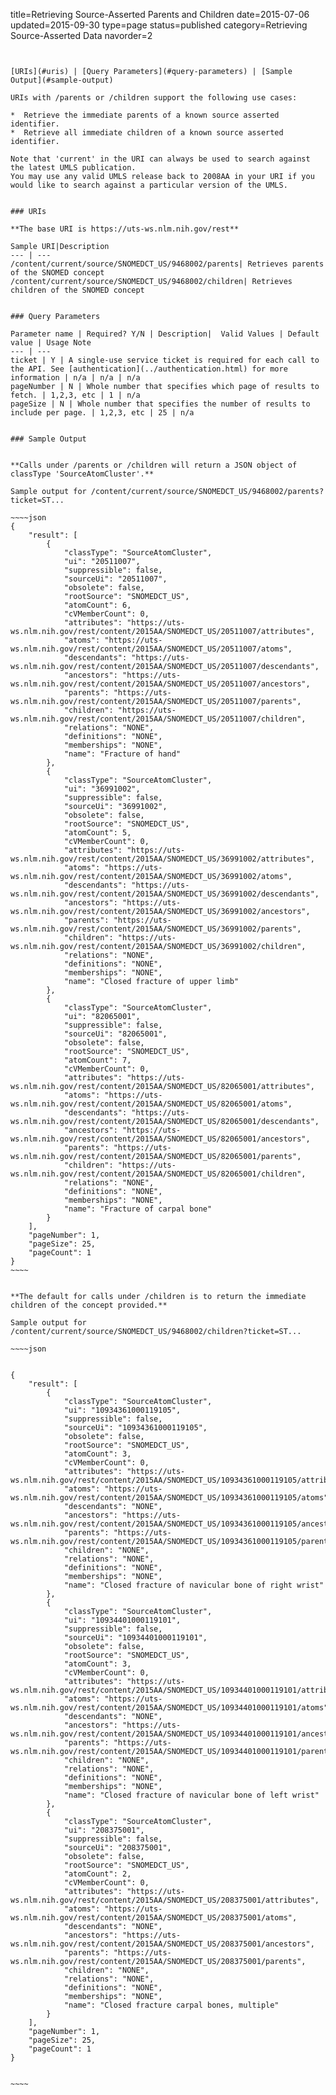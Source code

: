 title=Retrieving Source-Asserted Parents and Children
date=2015-07-06
updated=2015-09-30
type=page
status=published
category=Retrieving Source-Asserted Data
navorder=2
~~~~~~


[URIs](#uris) | [Query Parameters](#query-parameters) | [Sample Output](#sample-output)

URIs with /parents or /children support the following use cases:

*  Retrieve the immediate parents of a known source asserted identifier.
*  Retrieve all immediate children of a known source asserted identifier.

Note that 'current' in the URI can always be used to search against the latest UMLS publication.
You may use any valid UMLS release back to 2008AA in your URI if you would like to search against a particular version of the UMLS.


### URIs

**The base URI is https://uts-ws.nlm.nih.gov/rest**

Sample URI|Description
--- | ---
/content/current/source/SNOMEDCT_US/9468002/parents| Retrieves parents of the SNOMED concept
/content/current/source/SNOMEDCT_US/9468002/children| Retrieves children of the SNOMED concept


### Query Parameters

Parameter name | Required? Y/N | Description|  Valid Values | Default value | Usage Note
--- | ---
ticket | Y | A single-use service ticket is required for each call to the API. See [authentication](../authentication.html) for more information | n/a | n/a | n/a
pageNumber | N | Whole number that specifies which page of results to fetch. | 1,2,3, etc | 1 | n/a
pageSize | N | Whole number that specifies the number of results to include per page. | 1,2,3, etc | 25 | n/a


### Sample Output


**Calls under /parents or /children will return a JSON object of classType 'SourceAtomCluster'.**

Sample output for /content/current/source/SNOMEDCT_US/9468002/parents?ticket=ST...

~~~~json
{
    "result": [
        {
            "classType": "SourceAtomCluster",
            "ui": "20511007",
            "suppressible": false,
            "sourceUi": "20511007",
            "obsolete": false,
            "rootSource": "SNOMEDCT_US",
            "atomCount": 6,
            "cVMemberCount": 0,
            "attributes": "https://uts-ws.nlm.nih.gov/rest/content/2015AA/SNOMEDCT_US/20511007/attributes",
            "atoms": "https://uts-ws.nlm.nih.gov/rest/content/2015AA/SNOMEDCT_US/20511007/atoms",
            "descendants": "https://uts-ws.nlm.nih.gov/rest/content/2015AA/SNOMEDCT_US/20511007/descendants",
            "ancestors": "https://uts-ws.nlm.nih.gov/rest/content/2015AA/SNOMEDCT_US/20511007/ancestors",
            "parents": "https://uts-ws.nlm.nih.gov/rest/content/2015AA/SNOMEDCT_US/20511007/parents",
            "children": "https://uts-ws.nlm.nih.gov/rest/content/2015AA/SNOMEDCT_US/20511007/children",
            "relations": "NONE",
            "definitions": "NONE",
            "memberships": "NONE",
            "name": "Fracture of hand"
        },
        {
            "classType": "SourceAtomCluster",
            "ui": "36991002",
            "suppressible": false,
            "sourceUi": "36991002",
            "obsolete": false,
            "rootSource": "SNOMEDCT_US",
            "atomCount": 5,
            "cVMemberCount": 0,
            "attributes": "https://uts-ws.nlm.nih.gov/rest/content/2015AA/SNOMEDCT_US/36991002/attributes",
            "atoms": "https://uts-ws.nlm.nih.gov/rest/content/2015AA/SNOMEDCT_US/36991002/atoms",
            "descendants": "https://uts-ws.nlm.nih.gov/rest/content/2015AA/SNOMEDCT_US/36991002/descendants",
            "ancestors": "https://uts-ws.nlm.nih.gov/rest/content/2015AA/SNOMEDCT_US/36991002/ancestors",
            "parents": "https://uts-ws.nlm.nih.gov/rest/content/2015AA/SNOMEDCT_US/36991002/parents",
            "children": "https://uts-ws.nlm.nih.gov/rest/content/2015AA/SNOMEDCT_US/36991002/children",
            "relations": "NONE",
            "definitions": "NONE",
            "memberships": "NONE",
            "name": "Closed fracture of upper limb"
        },
        {
            "classType": "SourceAtomCluster",
            "ui": "82065001",
            "suppressible": false,
            "sourceUi": "82065001",
            "obsolete": false,
            "rootSource": "SNOMEDCT_US",
            "atomCount": 7,
            "cVMemberCount": 0,
            "attributes": "https://uts-ws.nlm.nih.gov/rest/content/2015AA/SNOMEDCT_US/82065001/attributes",
            "atoms": "https://uts-ws.nlm.nih.gov/rest/content/2015AA/SNOMEDCT_US/82065001/atoms",
            "descendants": "https://uts-ws.nlm.nih.gov/rest/content/2015AA/SNOMEDCT_US/82065001/descendants",
            "ancestors": "https://uts-ws.nlm.nih.gov/rest/content/2015AA/SNOMEDCT_US/82065001/ancestors",
            "parents": "https://uts-ws.nlm.nih.gov/rest/content/2015AA/SNOMEDCT_US/82065001/parents",
            "children": "https://uts-ws.nlm.nih.gov/rest/content/2015AA/SNOMEDCT_US/82065001/children",
            "relations": "NONE",
            "definitions": "NONE",
            "memberships": "NONE",
            "name": "Fracture of carpal bone"
        }
    ],
    "pageNumber": 1,
    "pageSize": 25,
    "pageCount": 1
}
~~~~


**The default for calls under /children is to return the immediate children of the concept provided.**

Sample output for /content/current/source/SNOMEDCT_US/9468002/children?ticket=ST...

~~~~json


{
    "result": [
        {
            "classType": "SourceAtomCluster",
            "ui": "10934361000119105",
            "suppressible": false,
            "sourceUi": "10934361000119105",
            "obsolete": false,
            "rootSource": "SNOMEDCT_US",
            "atomCount": 3,
            "cVMemberCount": 0,
            "attributes": "https://uts-ws.nlm.nih.gov/rest/content/2015AA/SNOMEDCT_US/10934361000119105/attributes",
            "atoms": "https://uts-ws.nlm.nih.gov/rest/content/2015AA/SNOMEDCT_US/10934361000119105/atoms",
            "descendants": "NONE",
            "ancestors": "https://uts-ws.nlm.nih.gov/rest/content/2015AA/SNOMEDCT_US/10934361000119105/ancestors",
            "parents": "https://uts-ws.nlm.nih.gov/rest/content/2015AA/SNOMEDCT_US/10934361000119105/parents",
            "children": "NONE",
            "relations": "NONE",
            "definitions": "NONE",
            "memberships": "NONE",
            "name": "Closed fracture of navicular bone of right wrist"
        },
        {
            "classType": "SourceAtomCluster",
            "ui": "10934401000119101",
            "suppressible": false,
            "sourceUi": "10934401000119101",
            "obsolete": false,
            "rootSource": "SNOMEDCT_US",
            "atomCount": 3,
            "cVMemberCount": 0,
            "attributes": "https://uts-ws.nlm.nih.gov/rest/content/2015AA/SNOMEDCT_US/10934401000119101/attributes",
            "atoms": "https://uts-ws.nlm.nih.gov/rest/content/2015AA/SNOMEDCT_US/10934401000119101/atoms",
            "descendants": "NONE",
            "ancestors": "https://uts-ws.nlm.nih.gov/rest/content/2015AA/SNOMEDCT_US/10934401000119101/ancestors",
            "parents": "https://uts-ws.nlm.nih.gov/rest/content/2015AA/SNOMEDCT_US/10934401000119101/parents",
            "children": "NONE",
            "relations": "NONE",
            "definitions": "NONE",
            "memberships": "NONE",
            "name": "Closed fracture of navicular bone of left wrist"
        },
        {
            "classType": "SourceAtomCluster",
            "ui": "208375001",
            "suppressible": false,
            "sourceUi": "208375001",
            "obsolete": false,
            "rootSource": "SNOMEDCT_US",
            "atomCount": 2,
            "cVMemberCount": 0,
            "attributes": "https://uts-ws.nlm.nih.gov/rest/content/2015AA/SNOMEDCT_US/208375001/attributes",
            "atoms": "https://uts-ws.nlm.nih.gov/rest/content/2015AA/SNOMEDCT_US/208375001/atoms",
            "descendants": "NONE",
            "ancestors": "https://uts-ws.nlm.nih.gov/rest/content/2015AA/SNOMEDCT_US/208375001/ancestors",
            "parents": "https://uts-ws.nlm.nih.gov/rest/content/2015AA/SNOMEDCT_US/208375001/parents",
            "children": "NONE",
            "relations": "NONE",
            "definitions": "NONE",
            "memberships": "NONE",
            "name": "Closed fracture carpal bones, multiple"
        }
    ],
    "pageNumber": 1,
    "pageSize": 25,
    "pageCount": 1
}


~~~~
